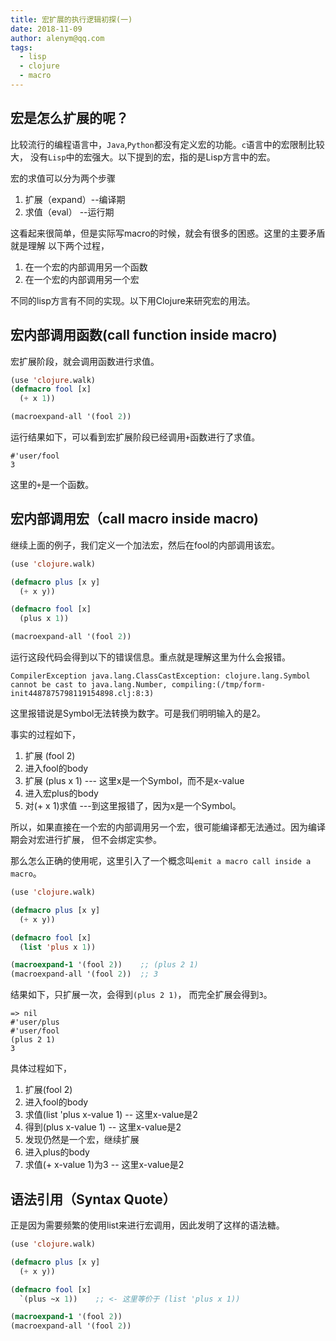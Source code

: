 ```yaml
---
title: 宏扩展的执行逻辑初探(一)
date: 2018-11-09 
author: alenym@qq.com
tags: 
  - lisp 
  - clojure 
  - macro
---
```


## 宏是怎么扩展的呢？

比较流行的编程语言中，`Java`,`Python`都没有定义宏的功能。`c`语言中的宏限制比较大，
没有`Lisp`中的宏强大。以下提到的宏，指的是Lisp方言中的宏。

宏的求值可以分为两个步骤 
1. 扩展（expand）--编译期  
2. 求值（eval）  --运行期

这看起来很简单，但是实际写macro的时候，就会有很多的困惑。这里的主要矛盾就是理解
以下两个过程，

1. 在一个宏的内部调用另一个函数
2. 在一个宏的内部调用另一个宏

不同的lisp方言有不同的实现。以下用Clojure来研究宏的用法。

<!-- more -->

## 宏内部调用函数(call function inside macro)

宏扩展阶段，就会调用函数进行求值。

```lisp
(use 'clojure.walk)
(defmacro fool [x]
  (+ x 1))

(macroexpand-all '(fool 2))   
```
运行结果如下，可以看到宏扩展阶段已经调用`+`函数进行了求值。

```
#'user/fool
3
```

这里的`+`是一个函数。

## 宏内部调用宏（call macro inside macro)

继续上面的例子，我们定义一个加法宏，然后在fool的内部调用该宏。

```lisp
(use 'clojure.walk)

(defmacro plus [x y]
  (+ x y))

(defmacro fool [x]
  (plus x 1))

(macroexpand-all '(fool 2))
```

运行这段代码会得到以下的错误信息。重点就是理解这里为什么会报错。

```
CompilerException java.lang.ClassCastException: clojure.lang.Symbol cannot be cast to java.lang.Number, compiling:(/tmp/form-init4487875798119154898.clj:8:3) 
```

这里报错说是Symbol无法转换为数字。可是我们明明输入的是2。

事实的过程如下，

1. 扩展 (fool 2)
2. 进入fool的body
3. 扩展 (plus x 1) --- 这里x是一个Symbol，而不是x-value
4. 进入宏plus的body
5. 对(+ x 1)求值  ---到这里报错了，因为x是一个Symbol。

所以，如果直接在一个宏的内部调用另一个宏，很可能编译都无法通过。因为编译期会对宏进行扩展，
但不会绑定实参。

那么怎么正确的使用呢，这里引入了一个概念叫`emit a macro call inside a macro`。

```lisp
(use 'clojure.walk)

(defmacro plus [x y]
  (+ x y))

(defmacro fool [x]
  (list 'plus x 1))

(macroexpand-1 '(fool 2))    ;; (plus 2 1)
(macroexpand-all '(fool 2))  ;; 3
```

结果如下，只扩展一次，会得到`(plus 2 1)`， 而完全扩展会得到`3`。

```
=> nil
#'user/plus
#'user/fool
(plus 2 1)
3
```

具体过程如下，

1. 扩展(fool 2)
2. 进入fool的body
3. 求值(list 'plus x-value 1) -- 这里x-value是2
4. 得到(plus x-value 1)  -- 这里x-value是2
5. 发现仍然是一个宏，继续扩展
6. 进入plus的body
7. 求值(+ x-value 1)为3 -- 这里x-value是2


## 语法引用（Syntax Quote）

正是因为需要频繁的使用list来进行宏调用，因此发明了这样的语法糖。

```lisp
(use 'clojure.walk)

(defmacro plus [x y]
  (+ x y))

(defmacro fool [x]
  `(plus ~x 1))    ;; <- 这里等价于 (list 'plus x 1))

(macroexpand-1 '(fool 2))
(macroexpand-all '(fool 2))
```

